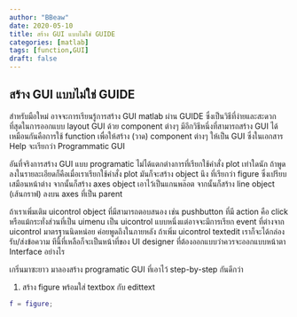 ```yaml
---
author: "BBeaw"
date: 2020-05-10
title: สร้าง GUI แบบไม่ใช่ GUIDE
categories: [matlab]
tags: [function,GUI]
draft: false
---
```


## สร้าง GUI แบบไม่ใช่ GUIDE

สำหรับมือใหม่ อาจจะการเรียนรู้การสร้าง GUI matlab ผ่าน GUIDE ซึ่งเป็นวิธีที่ง่ายและสะดวกที่สุดในการออกแบบ layout GUI ด้วย component ต่างๆ มีอีกวิธีหนึ่งที่สามารถสร้าง GUI ได้เหมือนกันคือการใช้ function เพื่อให้สร้าง (วาด) component ต่างๆ ให้เป็น GUI ซึ่งในเอกสาร Help จะเรียกว่า Programmatic GUI

อันที่จริงการสร้าง GUI แบบ programatic ไม่ได้แตกต่างการที่เรียกใช้คำสั่ง plot เท่าใดนัก ถ้าพูดลงในรายละเอียดก็คือเมื่อเราเรียกใช้คำสั่ง plot มันก็จะสร้าง object นึง ที่เรียกว่า figure ซึ่งเปรียบเสมือนหน้าต่าง จากนั้นก็สร้าง axes object เอาไว้เป็นแกนพล๊อต จากนั้นก็สร้าง line object (เส้นกราฟ) ลงบน axes ที่เป็น parent

ถ้าเราเพิ่มเติม uicontrol object ที่มีสามารถตอบสนอง เช่น pushbutton ที่มี action คือ click หรือแม้กระทั่งส่วนที่เป็น uimenu เป็น uicontrol แบบหนึ่งแต่อาจจะมีการเรียก event ที่ต่างจาก uicontrol มาตรฐานนิดหน่อย ค่อยพูดถึงในภายหลัง ถ้าเพิ่ม uicontrol textedit เราก็จะได้กล่องรับ/ส่งข้อความ ทีนี้ที่เหลือก็จะเป็นหน้าที่ของ UI designer ที่ต้องออกแบบว่าควรจะออกแบบหน้าตา Interface อย่างไร

เกริ่นมาซะยาว มาลองสร้าง programatic GUI ที่เอาไว้ step-by-step กันดีกว่า

1. สร้าง figure พร้อมใส่ textbox กับ edittext

```MATLAB
f = figure;

 
``` 